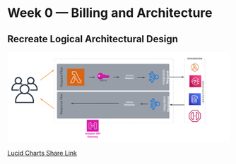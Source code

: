 # Week 0 — Billing and Architecture



## Recreate Logical Architectural Design

![conceptual diagram](../_docs/assets/Cruddur-conceptual-diagram.png)

[Lucid Charts Share Link](https://lucid.app/lucidchart/531d8a6c-aceb-4319-abbe-ff8b659754c6/edit?viewport_loc=-4034%2C-21%2C2607%2C1502%2C0_0&invitationId=inv_54e0dc7c-929f-4083-918d-91a6f2e5d94a)

